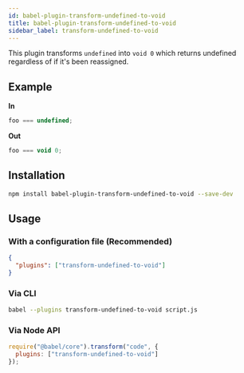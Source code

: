 ```yaml
---
id: babel-plugin-transform-undefined-to-void
title: babel-plugin-transform-undefined-to-void
sidebar_label: transform-undefined-to-void
---
```


This plugin transforms `undefined` into `void 0` which returns undefined regardless of if it's been reassigned.

## Example

**In**

```javascript
foo === undefined;
```

**Out**

```javascript
foo === void 0;
```

## Installation

```sh
npm install babel-plugin-transform-undefined-to-void --save-dev
```

## Usage

### With a configuration file (Recommended)

```json
{
  "plugins": ["transform-undefined-to-void"]
}
```

### Via CLI

```sh
babel --plugins transform-undefined-to-void script.js
```

### Via Node API

```javascript
require("@babel/core").transform("code", {
  plugins: ["transform-undefined-to-void"]
});
```

